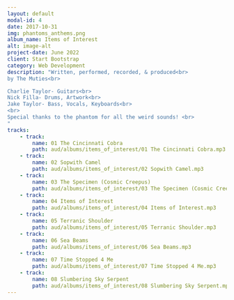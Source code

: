```yaml
---
layout: default
modal-id: 4
date: 2017-10-31
img: phantoms_anthems.png
album_name: Items of Interest
alt: image-alt
project-date: June 2022
client: Start Bootstrap
category: Web Development
description: "Written, performed, recorded, & produced<br>
by The Muties<br>

Charlie Taylor- Guitars<br>
Nick Filla- Drums, Artwork<br>
Jake Taylor- Bass, Vocals, Keyboards<br>
<br>
Special thanks to the phantom for all the weird sounds! <br>
"
tracks:
    - track: 
        name: 01 The Cincinnati Cobra
        path: aud/albums/items_of_interest/01 The Cincinnati Cobra.mp3
    - track:
        name: 02 Sopwith Camel
        path: aud/albums/items_of_interest/02 Sopwith Camel.mp3
    - track: 
        name: 03 The Specimen (Cosmic Creepus)
        path: aud/albums/items_of_interest/03 The Specimen (Cosmic Creepus).mp3
    - track:
        name: 04 Items of Interest
        path: aud/albums/items_of_interest/04 Items of Interest.mp3
    - track: 
        name: 05 Terranic Shoulder
        path: aud/albums/items_of_interest/05 Terranic Shoulder.mp3
    - track:
        name: 06 Sea Beams
        path: aud/albums/items_of_interest/06 Sea Beams.mp3
    - track: 
        name: 07 Time Stopped 4 Me
        path: aud/albums/items_of_interest/07 Time Stopped 4 Me.mp3
    - track:
        name: 08 Slumbering Sky Serpent
        path: aud/albums/items_of_interest/08 Slumbering Sky Serpent.mp3
---
```

<!-- # Hello world
![My helpful screenshot](aud/albums/screenshot.jpg_site/aud/albums/items_of_interest/01 The Cincinnati Cobra.mp3) -->